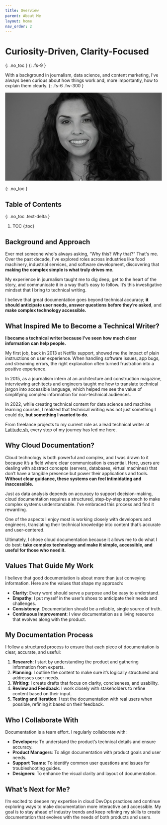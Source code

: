 ```yaml
---
title: Overview
parent: About Me
layout: home
nav_order: 2
---
```


# Curiosity-Driven, Clarity-Focused
{: .no_toc }
{: .fs-9 }

With a background in journalism, data science, and content marketing, I’ve always been curious about how things work and, more importantly, how to explain them clearly. 
{: .fs-6 .fw-300 }

![](assets/images/bio-photo.png)

{: .no_toc }

## Table of Contents
{: .no_toc .text-delta }

1. TOC
{:toc}

## Background and Approach

Ever met someone who's always asking, “Why this? Why that?” That's me. Over the past decade, I've explored roles across industries like food machinery, industrial services, and software development, discovering that **making the complex simple is what truly drives me**.

My experience in journalism taught me to dig deep, get to the heart of the story, and communicate it in a way that’s easy to follow. It’s this investigative mindset that I bring to technical writing. 

I believe that great documentation goes beyond technical accuracy; **it should anticipate user needs, answer questions before they’re asked**, and **make complex technology accessible.**

## What Inspired Me to Become a Technical Writer?

**I became a technical writer because I've seen how much clear information can help people.**

My first job, back in 2013 at Netflix support, showed me the impact of plain instructions on user experience. When handling software issues, app bugs, and streaming errors, the right explanation often turned frustration into a positive experience.

In 2015, as a journalism intern at an architecture and construction magazine, interviewing architects and engineers taught me how to translate technical jargon into accessible language, which helped me see the value of simplifying complex information for non-technical audiences.

In 2022, while creating technical content for data science and machine learning courses, I realized that technical writing was not just something I could do, **but something I wanted to do**. 

From freelance projects to my current role as a lead technical writer at [Latitude.sh](), every step of my journey has led me here.

## Why Cloud Documentation?

Cloud technology is both powerful and complex, and I was drawn to it because it’s a field where clear communication is essential. Here, users are dealing with abstract concepts (servers, databases, virtual machines) that don’t have a tangible presence but power their applications and tools. **Without clear guidance, these systems can feel intimidating and inaccessible.**

Just as data analysis depends on accuracy to support decision-making, cloud documentation requires a structured, step-by-step approach to make complex systems understandable. I’ve embraced this process and find it rewarding.

One of the aspects I enjoy most is working closely with developers and engineers, translating their technical knowledge into content that’s accurate and user-centered. 

Ultimately, I chose cloud documentation because it allows me to do what I do best: **take complex technology and make it simple, accessible, and useful for those who need it.**


## Values That Guide My Work

I believe that good documentation is about more than just conveying information. Here are the values that shape my approach:

- **Clarity**: Every word should serve a purpose and be easy to understand.
- **Empathy**: I put myself in the user’s shoes to anticipate their needs and challenges.
- **Consistency**: Documentation should be a reliable, single source of truth.
- **Continuous Improvement**: I view documentation as a living resource that evolves along with the product.

## My Documentation Process

I follow a structured process to ensure that each piece of documentation is clear, accurate, and useful:

1. **Research**: I start by understanding the product and gathering information from experts.
2. **Planning**: I outline the content to make sure it’s logically structured and addresses user needs.
3. **Writing**: I create drafts that focus on clarity, conciseness, and usability.
4. **Review and Feedback**: I work closely with stakeholders to refine content based on their input.
5. **Testing and Iteration**: I test the documentation with real users when possible, refining it based on their feedback.

## Who I Collaborate With

Documentation is a team effort. I regularly collaborate with:

- **Developers**: To understand the product’s technical details and ensure accuracy.
- **Product Managers**: To align documentation with product goals and user needs.
- **Support Teams**: To identify common user questions and issues for troubleshooting guides.
- **Designers**: To enhance the visual clarity and layout of documentation.

## What’s Next for Me?

I’m excited to deepen my expertise in cloud DevOps practices and continue exploring ways to make documentation more interactive and accessible. My goal is to stay ahead of industry trends and keep refining my skills to create documentation that evolves with the needs of both products and users.
